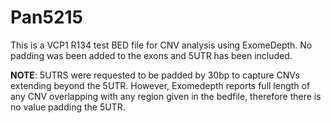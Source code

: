 # Pan5215
This is a VCP1 R134 test BED file for CNV analysis using ExomeDepth. No padding was been added to the exons and 5UTR has been included.

**NOTE**: 5UTRS were requested to be padded by 30bp to capture CNVs extending beyond the 5UTR. However, Exomedepth reports full length of any CNV overlapping with any region given in the bedfile, therefore there is no value padding the 5UTR.


